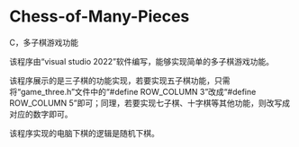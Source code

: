 # Chess-of-Many-Pieces
C，多子棋游戏功能



该程序由“visual studio 2022”软件编写，能够实现简单的多子棋游戏功能。

该程序展示的是三子棋的功能实现，若要实现五子棋功能，只需将“game_three.h”文件中的“#define ROW_COLUMN 3”改成“#define ROW_COLUMN 5”即可；同理，若要实现七子棋、十字棋等其他功能，则改写成对应的数字即可。

该程序实现的电脑下棋的逻辑是随机下棋。
